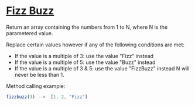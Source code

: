 # [Fizz Buzz](https://www.codewars.com/kata/5300901726d12b80e8000498)

Return an array containing the numbers from 1 to N, where N is the parametered value.

Replace certain values however if any of the following conditions are met:

- If the value is a multiple of 3: use the value "Fizz" instead
- If the value is a multiple of 5: use the value "Buzz" instead
- If the value is a multiple of 3 & 5: use the value "FizzBuzz" instead
  N will never be less than 1.

Method calling example:

```javascript
fizzbuzz(3) -->  [1, 2, "Fizz"]
```
